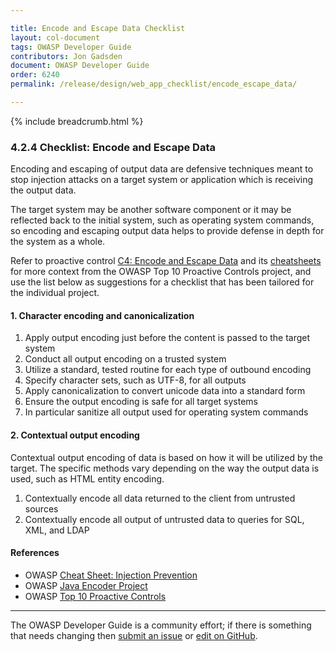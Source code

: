 ```yaml
---

title: Encode and Escape Data Checklist
layout: col-document
tags: OWASP Developer Guide
contributors: Jon Gadsden
document: OWASP Developer Guide
order: 6240
permalink: /release/design/web_app_checklist/encode_escape_data/

---
```


{% include breadcrumb.html %}

### 4.2.4 Checklist: Encode and Escape Data

Encoding and escaping of output data are defensive techniques meant to stop injection attacks
on a target system or application which is receiving the output data.

The target system may be another software component or it may be reflected back to the initial system,
such as operating system commands,
so encoding and escaping output data helps to provide defense in depth for the system as a whole.

Refer to proactive control [C4: Encode and Escape Data][control4] and its [cheatsheets][csproactive-c4]
for more context from the OWASP Top 10 Proactive Controls project,
and use the list below as suggestions for a checklist that has been tailored for the individual project.

#### 1. Character encoding and canonicalization

1. Apply output encoding just before the content is passed to the target system
1. Conduct all output encoding on a trusted system
1. Utilize a standard, tested routine for each type of outbound encoding
1. Specify character sets, such as UTF-8, for all outputs
1. Apply canonicalization to convert unicode data into a standard form
1. Ensure the output encoding is safe for all target systems
1. In particular sanitize all output used for operating system commands

#### 2. Contextual output encoding

Contextual output encoding of data is based on how it will be utilized by the target.
The specific methods vary depending on the way the output data is used, such as HTML entity encoding.

1. Contextually encode all data returned to the client from untrusted sources
1. Contextually encode all output of untrusted data to queries for SQL, XML, and LDAP

#### References

* OWASP [Cheat Sheet: Injection Prevention][ipcs]
* OWASP [Java Encoder Project][encoder]
* OWASP [Top 10 Proactive Controls][proactive10]

----

The OWASP Developer Guide is a community effort; if there is something that needs changing
then [submit an issue][issue060204] or [edit on GitHub][edit060204].

[csproactive-c4]: https://cheatsheetseries.owasp.org/IndexProactiveControls.html#c4-encode-and-escape-data
[control4]: https://owasp.org/www-project-proactive-controls/v3/en/c4-encode-escape-data
[edit060204]: https://github.com/OWASP/www-project-developer-guide/blob/main/draft/06-design/02-web-app-checklist/04-encode-escape-data.md
[encoder]: https://www.owasp.org/index.php/OWASP_Java_Encoder_Project
[ipcs]: https://cheatsheetseries.owasp.org/cheatsheets/Injection_Prevention_Cheat_Sheet
[issue060204]: https://github.com/OWASP/www-project-developer-guide/issues/new?labels=enhancement&template=request.md&title=Update:%2006-design/02-web-app-checklist/04-encode-escape-data
[proactive10]: https://owasp.org/www-project-proactive-controls/

